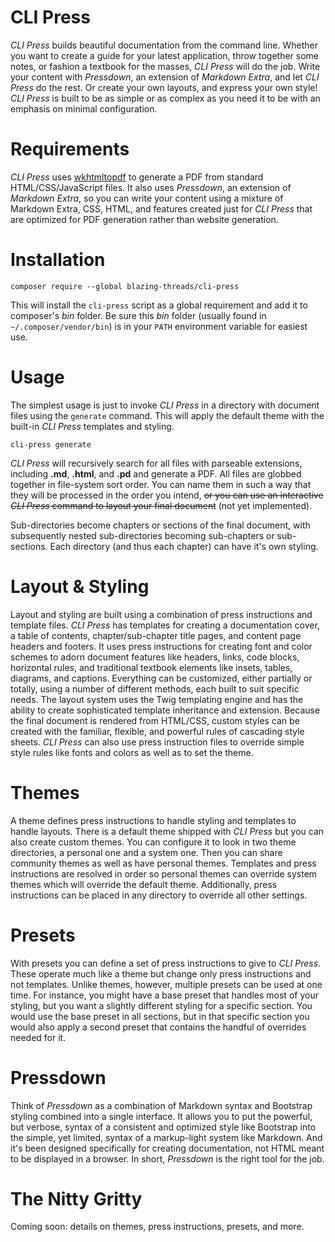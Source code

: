 # CLI Press

*CLI Press* builds beautiful documentation from the command line.  Whether you want to create a guide for your latest application, throw together some notes, or fashion a textbook for the masses, *CLI Press* will do the job.  Write your content with *Pressdown*, an extension of *Markdown Extra*, and let *CLI Press* do the rest.  Or create your own layouts, and express your own style!  *CLI Press* is built to be as simple or as complex as you need it to be with an emphasis on minimal configuration.
 
# Requirements

*CLI Press* uses [wkhtmltopdf](http://wkhtmltopdf.org) to generate a PDF from standard HTML/CSS/JavaScript files.  It also uses *Pressdown*, an extension of *Markdown Extra*, so you can write your content using a mixture of Markdown Extra, CSS, HTML, and features created just for *CLI Press* that are optimized for PDF generation rather than website generation.  

# Installation

```
composer require --global blazing-threads/cli-press
```

This will install the `cli-press` script as a global requirement and add it to composer's *bin* folder.  Be sure this *bin* folder (usually found in `~/.composer/vendor/bin`) is in your `PATH` environment variable for easiest use.

# Usage

The simplest usage is just to invoke *CLI Press* in a directory with document files using the `generate` command.  This will apply the default theme with the built-in *CLI Press* templates and styling.

```
cli-press generate
```

*CLI Press* will recursively search for all files with parseable extensions, including **.md**, **.html**, and **.pd** and generate a PDF.  All files are globbed together in file-system sort order.  You can name them in such a way that they will be processed in the order you intend, ~~or you can use an interactive *CLI Press* command to layout your final document~~ (not yet implemented).
 
Sub-directories become chapters or sections of the final document, with subsequently nested sub-directories becoming sub-chapters or sub-sections.  Each directory (and thus each chapter) can have it's own styling.
  
# Layout & Styling

Layout and styling are built using a combination of press instructions and template files.  *CLI Press* has templates for creating a documentation cover, a table of contents, chapter/sub-chapter title pages, and content page headers and footers.  It uses press instructions for creating font and color schemes to adorn document features like headers, links, code blocks, horizontal rules, and traditional textbook elements like insets, tables, diagrams, and captions.  Everything can be customized, either partially or totally, using a number of different methods, each built to suit specific needs.  The layout system uses the Twig templating engine and has the ability to create sophisticated template inheritance and extension.  Because the final document is rendered from HTML/CSS, custom styles can be created with the familiar, flexible, and powerful rules of cascading style sheets.  *CLI Press* can also use press instruction files to override simple style rules like fonts and colors as well as to set the theme.

# Themes

A theme defines press instructions to handle styling and templates to handle layouts.  There is a default theme shipped with *CLI Press* but you can also create custom themes.  You can configure it to look in two theme directories, a personal one and a system one.  Then you can share community themes as well as have personal themes.  Templates and press instructions are resolved in order so personal themes can override system themes which will override the default theme.  Additionally, press instructions can be placed in any directory to override all other settings.

# Presets

With presets you can define a set of press instructions to give to *CLI Press*.  These operate much like a theme but change only press instructions and not templates.  Unlike themes, however, multiple presets can be used at one time.  For instance, you might have a base preset that handles most of your styling, but you want a slightly different styling for a specific section.  You would use the base preset in all sections, but in that specific section you would also apply a second preset that contains the handful of overrides needed for it. 
 
# Pressdown
 
Think of *Pressdown* as a combination of Markdown syntax and Bootstrap styling combined into a single interface.  It allows you to put the powerful, but verbose, syntax of a consistent and optimized style like Bootstrap into the simple, yet limited, syntax of a markup-light system like Markdown.  And it's been designed specifically for creating documentation, not HTML meant to be displayed in a browser.  In short, *Pressdown* is the right tool for the job.

# The Nitty Gritty

Coming soon: details on themes, press instructions, presets, and more.